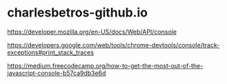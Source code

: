 # charlesbetros-github.io

https://developer.mozilla.org/en-US/docs/Web/API/console

https://developers.google.com/web/tools/chrome-devtools/console/track-exceptions#print_stack_traces

https://medium.freecodecamp.org/how-to-get-the-most-out-of-the-javascript-console-b57ca9db3e6d